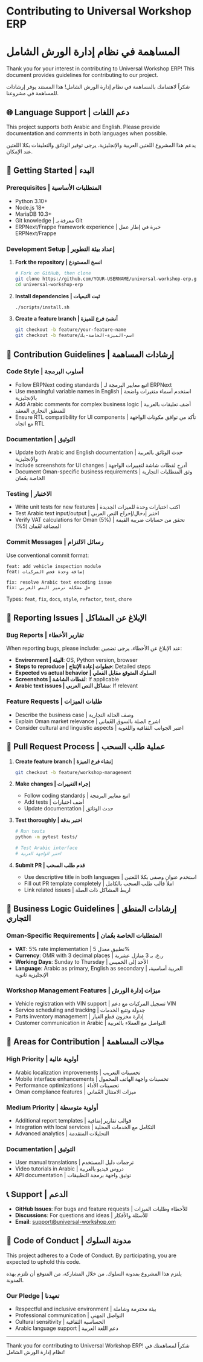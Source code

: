 # Contributing to Universal Workshop ERP
# المساهمة في نظام إدارة الورش الشامل

Thank you for your interest in contributing to Universal Workshop ERP! This document provides guidelines for contributing to our project.

شكراً لاهتمامك بالمساهمة في نظام إدارة الورش الشامل! هذا المستند يوفر إرشادات للمساهمة في مشروعنا.

## 🌐 Language Support | دعم اللغات

This project supports both Arabic and English. Please provide documentation and comments in both languages when possible.

يدعم هذا المشروع اللغتين العربية والإنجليزية. يرجى توفير الوثائق والتعليقات بكلا اللغتين عند الإمكان.

## 🚀 Getting Started | البدء

### Prerequisites | المتطلبات الأساسية

- Python 3.10+
- Node.js 18+
- MariaDB 10.3+
- Git knowledge | معرفة بـ Git
- ERPNext/Frappe framework experience | خبرة في إطار عمل ERPNext/Frappe

### Development Setup | إعداد بيئة التطوير

1. **Fork the repository | انسخ المستودع**
   ```bash
   # Fork on GitHub, then clone
   git clone https://github.com/YOUR-USERNAME/universal-workshop-erp.git
   cd universal-workshop-erp
   ```

2. **Install dependencies | ثبت التبعيات**
   ```bash
   ./scripts/install.sh
   ```

3. **Create a feature branch | أنشئ فرع للميزة**
   ```bash
   git checkout -b feature/your-feature-name
   git checkout -b feature/اسم-الميزة-الخاصة-بك
   ```

## 📝 Contribution Guidelines | إرشادات المساهمة

### Code Style | أسلوب البرمجة

- Follow ERPNext coding standards | اتبع معايير البرمجة لـ ERPNext
- Use meaningful variable names in English | استخدم أسماء متغيرات واضحة بالإنجليزية
- Add Arabic comments for complex business logic | أضف تعليقات بالعربية للمنطق التجاري المعقد
- Ensure RTL compatibility for UI components | تأكد من توافق مكونات الواجهة مع اتجاه RTL

### Documentation | التوثيق

- Update both Arabic and English documentation | حدث الوثائق بالعربية والإنجليزية
- Include screenshots for UI changes | أدرج لقطات شاشة لتغييرات الواجهة
- Document Oman-specific business requirements | وثق المتطلبات التجارية الخاصة بعُمان

### Testing | الاختبار

- Write unit tests for new features | اكتب اختبارات وحدة للميزات الجديدة
- Test Arabic text input/output | اختبر إدخال/إخراج النص العربي
- Verify VAT calculations for Oman (5%) | تحقق من حسابات ضريبة القيمة المضافة لعُمان (5%)

### Commit Messages | رسائل الالتزام

Use conventional commit format:
```
feat: add vehicle inspection module
feat: إضافة وحدة فحص المركبات

fix: resolve Arabic text encoding issue
fix: حل مشكلة ترميز النص العربي
```

Types: `feat`, `fix`, `docs`, `style`, `refactor`, `test`, `chore`

## 🐛 Reporting Issues | الإبلاغ عن المشاكل

### Bug Reports | تقارير الأخطاء

When reporting bugs, please include:
عند الإبلاغ عن الأخطاء، يرجى تضمين:

- **Environment | البيئة**: OS, Python version, browser
- **Steps to reproduce | خطوات إعادة الإنتاج**: Detailed steps
- **Expected vs actual behavior | السلوك المتوقع مقابل الفعلي**
- **Screenshots | لقطات الشاشة**: If applicable
- **Arabic text issues | مشاكل النص العربي**: If relevant

### Feature Requests | طلبات الميزات

- Describe the business case | وصف الحالة التجارية
- Explain Oman market relevance | اشرح الصلة بالسوق العُماني
- Consider cultural and linguistic aspects | اعتبر الجوانب الثقافية واللغوية

## 🔄 Pull Request Process | عملية طلب السحب

1. **Create feature branch | إنشاء فرع الميزة**
   ```bash
   git checkout -b feature/workshop-management
   ```

2. **Make changes | إجراء التغييرات**
   - Follow coding standards | اتبع معايير البرمجة
   - Add tests | أضف اختبارات
   - Update documentation | حدث الوثائق

3. **Test thoroughly | اختبر بدقة**
   ```bash
   # Run tests
   python -m pytest tests/
   
   # Test Arabic interface
   # اختبر الواجهة العربية
   ```

4. **Submit PR | قدم طلب السحب**
   - Use descriptive title in both languages | استخدم عنوان وصفي بكلا اللغتين
   - Fill out PR template completely | املأ قالب طلب السحب بالكامل
   - Link related issues | اربط المشاكل ذات الصلة

## 🏢 Business Logic Guidelines | إرشادات المنطق التجاري

### Oman-Specific Requirements | المتطلبات الخاصة بعُمان

- **VAT**: 5% rate implementation | تطبيق معدل 5%
- **Currency**: OMR with 3 decimal places | ر.ع. بـ 3 منازل عشرية
- **Working Days**: Sunday to Thursday | الأحد إلى الخميس
- **Language**: Arabic as primary, English as secondary | العربية أساسية، الإنجليزية ثانوية

### Workshop Management Features | ميزات إدارة الورش

- Vehicle registration with VIN support | تسجيل المركبات مع دعم VIN
- Service scheduling and tracking | جدولة وتتبع الخدمات
- Parts inventory management | إدارة مخزون قطع الغيار
- Customer communication in Arabic | التواصل مع العملاء بالعربية

## 🎯 Areas for Contribution | مجالات المساهمة

### High Priority | أولوية عالية
- Arabic localization improvements | تحسينات التعريب
- Mobile interface enhancements | تحسينات واجهة الهاتف المحمول
- Performance optimizations | تحسينات الأداء
- Oman compliance features | ميزات الامتثال العُماني

### Medium Priority | أولوية متوسطة
- Additional report templates | قوالب تقارير إضافية
- Integration with local services | التكامل مع الخدمات المحلية
- Advanced analytics | التحليلات المتقدمة

### Documentation | التوثيق
- User manual translations | ترجمات دليل المستخدم
- Video tutorials in Arabic | دروس فيديو بالعربية
- API documentation | توثيق واجهة برمجة التطبيقات

## 📞 Support | الدعم

- **GitHub Issues**: For bugs and feature requests | للأخطاء وطلبات الميزات
- **Discussions**: For questions and ideas | للأسئلة والأفكار
- **Email**: support@universal-workshop.om

## 📜 Code of Conduct | مدونة السلوك

This project adheres to a Code of Conduct. By participating, you are expected to uphold this code.

يلتزم هذا المشروع بمدونة السلوك. من خلال المشاركة، من المتوقع أن تلتزم بهذه المدونة.

### Our Pledge | تعهدنا

- Respectful and inclusive environment | بيئة محترمة وشاملة
- Professional communication | التواصل المهني
- Cultural sensitivity | الحساسية الثقافية
- Arabic language support | دعم اللغة العربية

---

Thank you for contributing to Universal Workshop ERP!
شكراً لمساهمتك في نظام إدارة الورش الشامل!
